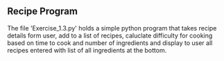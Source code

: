## Recipe Program

The file 'Exercise_1.3.py' holds a simple python program that takes recipe details form user, add to a list of recipes, caluclate difficulty for cooking based on time to cook
and number of ingredients and display to user all recipes entered with list of all ingredients at the bottom.
